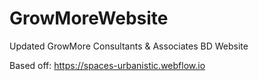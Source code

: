 # GrowMoreWebsite
Updated GrowMore Consultants &amp; Associates BD Website

Based off: https://spaces-urbanistic.webflow.io
